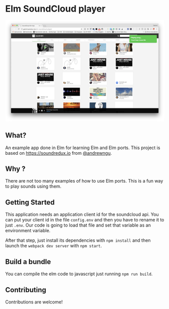 # Elm SoundCloud player

![Elm SoundCloud player screenshot](.images/screenshot.png)

## What?

An example app done in Elm for learning Elm and Elm ports.
This project is based on https://soundredux.io from [@andrewngu](https://github.com/andrewngu).

## Why ?

There are not too many examples of how to use Elm ports. This is a fun
way to play sounds using them.

## Getting Started

This application needs an application client id for the soundcloud api. You can
put your client id in the file `config.env` and then you have to rename it to
just `.env`. Our code is going to load that file and set that variable as an
environment variable.

After that step, just install its dependencies with `npm install` and then
launch the `webpack dev server` with `npm start`.

## Build a bundle

You can compile the elm code to javascript just running `npm run build`.

## Contributing

Contributions are welcome!
